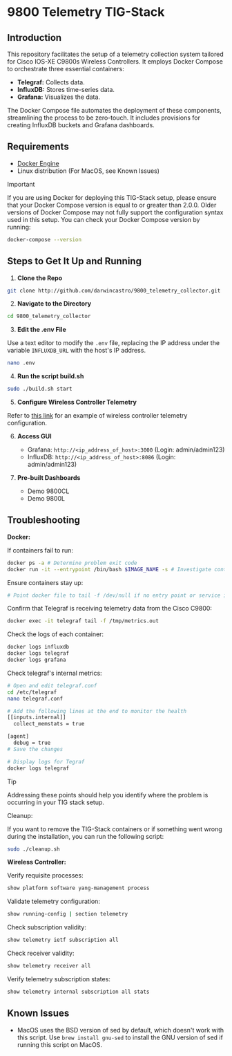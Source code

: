 # 9800 Telemetry TIG-Stack

## Introduction

This repository facilitates the setup of a telemetry collection system tailored for Cisco IOS-XE C9800s Wireless Controllers. It employs Docker Compose to orchestrate three essential containers:

- **Telegraf:** Collects data.
- **InfluxDB:** Stores time-series data.
- **Grafana:** Visualizes the data.

The Docker Compose file automates the deployment of these components, streamlining the process to be zero-touch. It includes provisions for creating InfluxDB buckets and Grafana dashboards.

## Requirements

- [Docker Engine](https://docs.docker.com/engine/install/ubuntu/)
- Linux distribution (For MacOS, see Known Issues)

> [!IMPORTANT]  
> If you are using Docker for deploying this TIG-Stack setup, please ensure that your Docker Compose version is equal to or greater than 2.0.0. Older versions of Docker Compose may not fully support the configuration syntax used in this setup.
> You can check your Docker Compose version by running:
> ```bash
> docker-compose --version
> ```

## Steps to Get It Up and Running

1. **Clone the Repo**

```bash
git clone http://github.com/darwincastro/9800_telemetry_collector.git
```

2. **Navigate to the Directory**

```bash
cd 9800_telemetry_collector
```

3. **Edit the .env File**

Use a text editor to modify the `.env` file, replacing the IP address under the variable `INFLUXDB_URL` with the host's IP address.

```bash
nano .env
```

4. **Run the script build.sh**

```bash
sudo ./build.sh start
```

5. **Configure Wireless Controller Telemetry**

Refer to <a href="https://github.com/darwincastro/9800_telemetry_collector/blob/master/examples/subscription.cfg" target="_blank">this link</a> for an example of wireless controller telemetry configuration.

6. **Access GUI**

   - Grafana: `http://<ip_address_of_host>:3000` (Login: admin/admin123)
   - InfluxDB: `http://<ip_address_of_host>:8086` (Login: admin/admin123)

7. **Pre-built Dashboards**

   - Demo 9800CL
   - Demo 9800L

## Troubleshooting

**Docker:**

If containers fail to run:

```bash
docker ps -a # Determine problem exit code
docker run -it --entrypoint /bin/bash $IMAGE_NAME -s # Investigate container
```

Ensure containers stay up:

```bash
# Point docker file to tail -f /dev/null if no entry point or service is running
```
Confirm that Telegraf is receiving telemetry data from the Cisco C9800:

```bash
docker exec -it telegraf tail -f /tmp/metrics.out
```

Check the logs of each container:

```bash
docker logs influxdb
docker logs telegraf
docker logs grafana
```

Check telegraf's internal metrics:

```bash
# Open and edit telegraf.conf
cd /etc/telegraf
nano telegraf.conf

# Add the following lines at the end to monitor the health
[[inputs.internal]]
  collect_memstats = true

[agent]
  debug = true
# Save the changes

# Display logs for Tegraf
docker logs telegraf
```

> [!TIP]
> Addressing these points should help you identify where the problem is occurring in your TIG stack setup.

Cleanup:

If you want to remove the TIG-Stack containers or if something went wrong during the installation, you can run the following script:

```bash
sudo ./cleanup.sh
```

**Wireless Controller:**

Verify requisite processes:

```bash
show platform software yang-management process
```

Validate telemetry configuration:

```bash
show running-config | section telemetry
```

Check subscription validity:

```bash
show telemetry ietf subscription all
```

Check receiver validity:

```bash
show telemetry receiver all
```

Verify telemetry subscription states:

```bash
show telemetry internal subscription all stats
```

## Known Issues

- MacOS uses the BSD version of sed by default, which doesn't work with this script. Use `brew install gnu-sed` to install the GNU version of sed if running this script on MacOS.
